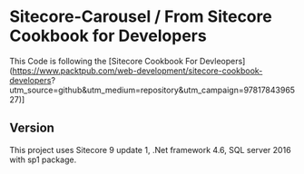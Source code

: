 # Sitecore-Carousel / From Sitecore Cookbook for Developers

This Code is following the [Sitecore Cookbook For Devleopers](https://www.packtpub.com/web-development/sitecore-cookbook-developers? utm_source=github&utm_medium=repository&utm_campaign=9781784396527)]

## Version
This project uses Sitecore 9 update 1, .Net framework 4.6, SQL server 2016 with sp1 package. 
